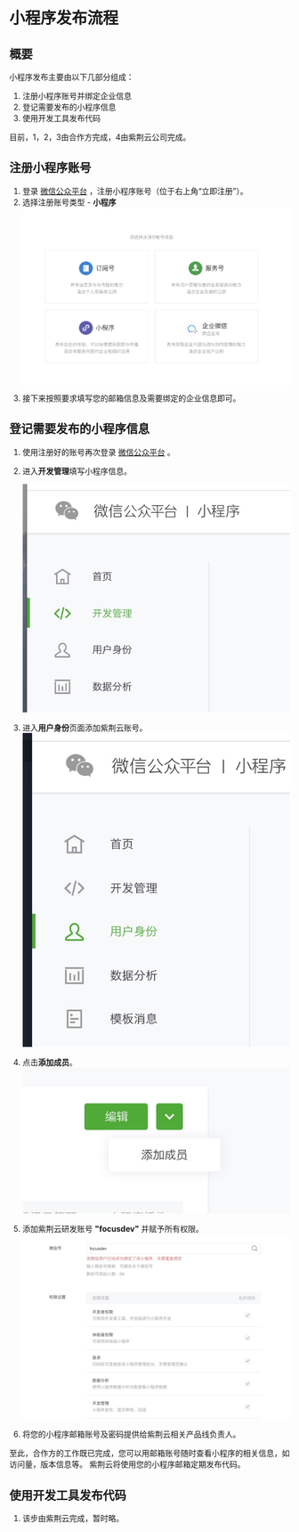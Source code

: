 # 小程序发布流程
## 概要
小程序发布主要由以下几部分组成：
1. 注册小程序账号并绑定企业信息
2. 登记需要发布的小程序信息
3. 使用开发工具发布代码

目前，1，2，3由合作方完成，4由紫荆云公司完成。


## 注册小程序账号

1. 登录 [微信公众平台](http://github.com) ，注册小程序账号（位于右上角“立即注册”）。
2. 选择注册账号类型 - **小程序**
    ![注册小程序](assets/images/register1.jpg)
3. 接下来按照要求填写您的邮箱信息及需要绑定的企业信息即可。

## 登记需要发布的小程序信息
1. 使用注册好的账号再次登录 [微信公众平台](http://github.com) 。
2. 进入**开发管理**填写小程序信息。

    ![开发管理](assets/images/info1.jpg)
3. 进入**用户身份**页面添加紫荆云账号。
    ![开发管理](assets/images/info2.jpg)
4. 点击**添加成员**。
    ![开发管理](assets/images/info3.jpg)

5. 添加紫荆云研发账号 **"focusdev"** 并赋予所有权限。
    ![开发管理](assets/images/info4.jpg)

6. 将您的小程序邮箱账号及密码提供给紫荆云相关产品线负责人。


至此，合作方的工作既已完成，您可以用邮箱账号随时查看小程序的相关信息，如访问量，版本信息等。 紫荆云将使用您的小程序邮箱定期发布代码。

## 使用开发工具发布代码
1. 该步由紫荆云完成，暂时略。

